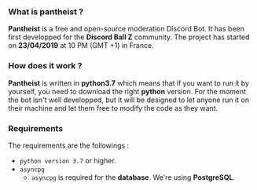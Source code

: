 ### What is pantheist ?
**Pantheist** is a free and open-source moderation Discord Bot.
It has been first developped for the **Discord Ball Z** community.
The project has started on **23/04/2019** at 10 PM (GMT +1) in France.

### How does it work ?
**Pantheist** is written in **python3.7** which means that if you want to run it by yourself, you need to download the right **python** version.
For the moment the bot isn't well developped, but it will be designed to let anyone run it on their machine and let them free to modify the code as they want.

### Requirements
The requirements are the followings : 
* `python version 3.7` or higher.
* `asyncpg`
    * `asyncpg` is required for the **database**. We're using **PostgreSQL**.